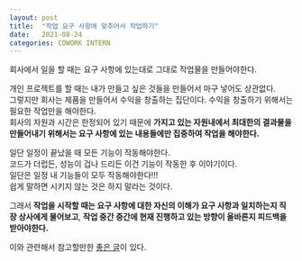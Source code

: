 ```yaml
---
layout: post
title:  "작업 요구 사항에 맞추어서 작업하기"
date:   2021-08-24
categories: COWORK INTERN
---
```


회사에서 일을 할 때는 요구 사항에 있는대로 그대로 작업물을 만들어야한다.        

개인 프로젝트를 할 때는 내가 만들고 싶은 것들을 만들어서 마구 넣어도 상관없다.           
그렇지만 회사는 제품을 만들어서 수익을 창출하는 집단이다. 수익을 창출하기 위해서는 필요한 작업만을 해야한다.            
회사의 자원과 시간은 한정되어 있기 때문에 **가지고 있는 자원내에서 최대한의 결과물을 만들어내기 위해서는 요구 사항에 있는 내용들에만 집중하여 작업을 해야한다.**           

일단 일정이 끝났을 때 모든 기능이 작동해야한다.        
코드가 더럽든, 성능이 겁나 드리든 이건 기능이 작동한 후 이야기이다.            
일단은 일정 내 기능들이 모두 작동해야한다!!!              
쉽게 말하면 시키지 않는 것은 하지 말라는 것이다.                     

그래서 **작업을 시작할 때는 요구 사항에 대한 자신의 이해가 요구 사항과 일치하는지 직장 상사에게 물어보고**, **작업 중간 중간에 현재 진행하고 있는 방향이 올바른지 피드백을 받아야한다.**              

이와 관련해서 참고할만한 [좋은 글](https://subokim.wordpress.com/2021/09/15/why_dont_intern/)이 있다.       
